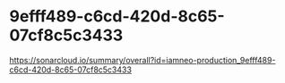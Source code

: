 # 9efff489-c6cd-420d-8c65-07cf8c5c3433
https://sonarcloud.io/summary/overall?id=iamneo-production_9efff489-c6cd-420d-8c65-07cf8c5c3433
